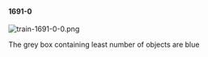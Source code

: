#### 1691-0
![train-1691-0-0.png](https://github.com/lil-lab/nlvr/raw/master/nlvr/train/images/25/train-1691-0-0.png "train-1691-0-0.png")

The grey box containing least number of objects are blue